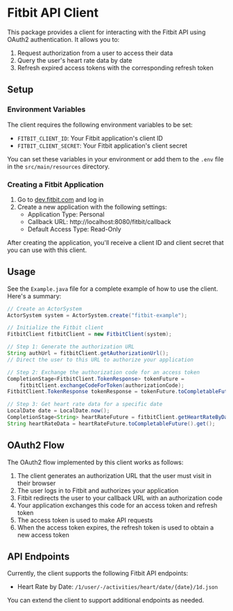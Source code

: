 # Fitbit API Client

This package provides a client for interacting with the Fitbit API using OAuth2 authentication. It allows you to:

1. Request authorization from a user to access their data
2. Query the user's heart rate data by date
3. Refresh expired access tokens with the corresponding refresh token

## Setup

### Environment Variables

The client requires the following environment variables to be set:

- `FITBIT_CLIENT_ID`: Your Fitbit application's client ID
- `FITBIT_CLIENT_SECRET`: Your Fitbit application's client secret

You can set these variables in your environment or add them to the `.env` file in the `src/main/resources` directory.

### Creating a Fitbit Application

1. Go to [dev.fitbit.com](https://dev.fitbit.com/) and log in
2. Create a new application with the following settings:
   - Application Type: Personal
   - Callback URL: http://localhost:8080/fitbit/callback
   - Default Access Type: Read-Only

After creating the application, you'll receive a client ID and client secret that you can use with this client.

## Usage

See the `Example.java` file for a complete example of how to use the client. Here's a summary:

```java
// Create an ActorSystem
ActorSystem system = ActorSystem.create("fitbit-example");

// Initialize the Fitbit client
FitbitClient fitbitClient = new FitbitClient(system);

// Step 1: Generate the authorization URL
String authUrl = fitbitClient.getAuthorizationUrl();
// Direct the user to this URL to authorize your application

// Step 2: Exchange the authorization code for an access token
CompletionStage<FitbitClient.TokenResponse> tokenFuture = 
    fitbitClient.exchangeCodeForToken(authorizationCode);
FitbitClient.TokenResponse tokenResponse = tokenFuture.toCompletableFuture().get();

// Step 3: Get heart rate data for a specific date
LocalDate date = LocalDate.now();
CompletionStage<String> heartRateFuture = fitbitClient.getHeartRateByDate(date);
String heartRateData = heartRateFuture.toCompletableFuture().get();
```

## OAuth2 Flow

The OAuth2 flow implemented by this client works as follows:

1. The client generates an authorization URL that the user must visit in their browser
2. The user logs in to Fitbit and authorizes your application
3. Fitbit redirects the user to your callback URL with an authorization code
4. Your application exchanges this code for an access token and refresh token
5. The access token is used to make API requests
6. When the access token expires, the refresh token is used to obtain a new access token

## API Endpoints

Currently, the client supports the following Fitbit API endpoints:

- Heart Rate by Date: `/1/user/-/activities/heart/date/{date}/1d.json`

You can extend the client to support additional endpoints as needed.